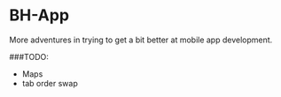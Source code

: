 # BH-App

More adventures in trying to get a bit better at mobile app development.

###TODO:
- Maps
- tab order swap
